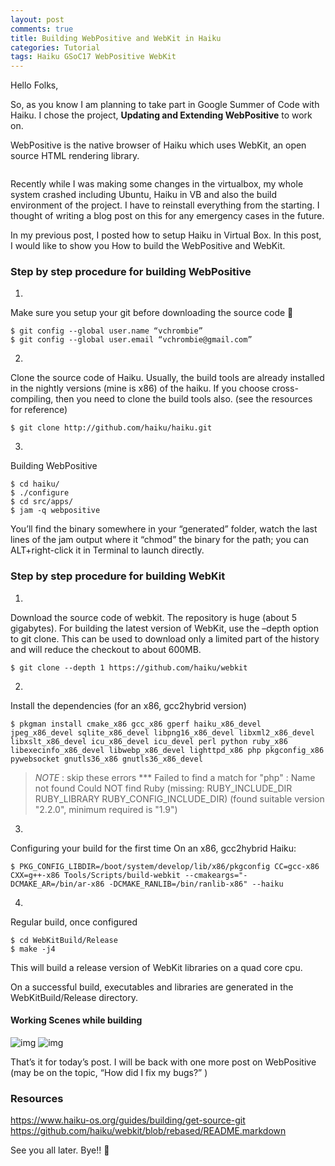 ```yaml
---
layout: post
comments: true
title: Building WebPositive and WebKit in Haiku
categories: Tutorial
tags: Haiku GSoC17 WebPositive WebKit
---
```

Hello Folks,

So, as you know I am planning to take part in Google Summer of Code with Haiku. I chose the project, **Updating and Extending WebPositive** to work on.

WebPositive is the native browser of Haiku which uses WebKit, an open source HTML rendering library.

<p align="center">
  <img title="WebPositive and WebKit" src="/blog/public/img/building-web+-1.jpg" alt="">
</p>

Recently while I was making some changes in the virtualbox, my whole system crashed including Ubuntu, Haiku in VB and also the build environment of the project. I have to reinstall everything from the starting. I thought of writing a blog post on this for any emergency cases in the future.

In my previous post, I posted how to setup Haiku in Virtual Box. In this post, I would like to show you How to build the WebPositive and WebKit.

### Step by step procedure for building WebPositive

1.
  Make sure you setup your git before downloading the source code 💯
  ```console
  $ git config --global user.name “vchrombie”
  $ git config --global user.email “vchrombie@gmail.com”
  ```
2.
  Clone the source code of Haiku.
  Usually, the build tools are already installed in the nightly versions (mine is x86) of the haiku. If you choose cross-compiling, then you need to clone the build tools also. (see the resources for reference)
  ```console
  $ git clone http://github.com/haiku/haiku.git
  ```
3.
  Building WebPositive
  ```console
  $ cd haiku/
  $ ./configure
  $ cd src/apps/
  $ jam -q webpositive
  ```
  You’ll find the binary somewhere in your “generated” folder, watch the last lines of the jam output where it “chmod” the binary for the path; you can ALT+right-click it in Terminal to launch directly.

### Step by step procedure for building WebKit

1.
  Download the source code of webkit.
  The repository is huge (about 5 gigabytes). For building the latest version of WebKit, use the –depth option to git clone. This can be used to download only a limited part of the history and will reduce the checkout to about 600MB.
  ```console
  $ git clone --depth 1 https://github.com/haiku/webkit
  ```
2.
  Install the dependencies (for an x86, gcc2hybrid version)
  ```console
  $ pkgman install cmake_x86 gcc_x86 gperf haiku_x86_devel jpeg_x86_devel sqlite_x86_devel libpng16_x86_devel libxml2_x86_devel libxslt_x86_devel icu_x86_devel icu_devel perl python ruby_x86 libexecinfo_x86_devel libwebp_x86_devel lighttpd_x86 php pkgconfig_x86 pywebsocket gnutls36_x86 gnutls36_x86_devel
  ```

  > *NOTE* : skip these errors
  > *** Failed to find a match for "php" : Name not found
  > Could NOT find Ruby (missing: RUBY_INCLUDE_DIR RUBY_LIBRARY RUBY_CONFIG_INCLUDE_DIR) (found suitable version "2.2.0", minimum required is "1.9")

3.
  Configuring your build for the first time
  On an x86, gcc2hybrid Haiku:
  ```console
  $ PKG_CONFIG_LIBDIR=/boot/system/develop/lib/x86/pkgconfig CC=gcc-x86 CXX=g++-x86 Tools/Scripts/build-webkit --cmakeargs="-DCMAKE_AR=/bin/ar-x86 -DCMAKE_RANLIB=/bin/ranlib-x86" --haiku
  ```
4.
  Regular build, once configured
  ```console
  $ cd WebKitBuild/Release
  $ make -j4
  ```

This will build a release version of WebKit libraries on a quad core cpu.

On a successful build, executables and libraries are generated in the WebKitBuild/Release directory.

#### Working Scenes while building

![img](/blog/public/img/building-web+-2.png)
![img](/blog/public/img/building-web+-3.png)

That’s it for today’s post. I will be back with one more post on WebPositive (may be on the topic, “How did I fix my bugs?” )

### Resources

https://www.haiku-os.org/guides/building/get-source-git
https://github.com/haiku/webkit/blob/rebased/README.markdown

See you all later. Bye!! 👋
